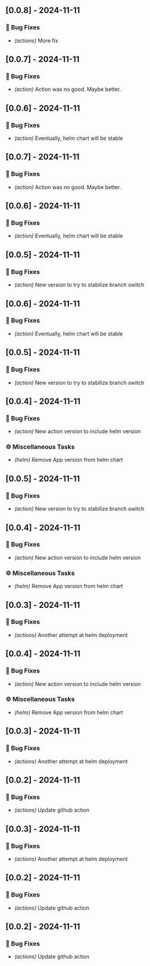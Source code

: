 
## [0.0.8] - 2024-11-11

### 🐛 Bug Fixes

- *(actions)* More fix

## [0.0.7] - 2024-11-11

### 🐛 Bug Fixes

- *(action)* Action was no good. Maybe better.

## [0.0.6] - 2024-11-11

### 🐛 Bug Fixes

- *(action)* Eventually, helm chart will be stable



## [0.0.7] - 2024-11-11

### 🐛 Bug Fixes

- *(action)* Action was no good. Maybe better.

## [0.0.6] - 2024-11-11

### 🐛 Bug Fixes

- *(action)* Eventually, helm chart will be stable

## [0.0.5] - 2024-11-11

### 🐛 Bug Fixes

- *(action)* New version to try to stabilize branch switch



## [0.0.6] - 2024-11-11

### 🐛 Bug Fixes

- *(action)* Eventually, helm chart will be stable

## [0.0.5] - 2024-11-11

### 🐛 Bug Fixes

- *(action)* New version to try to stabilize branch switch

## [0.0.4] - 2024-11-11

### 🐛 Bug Fixes

- *(action)* New action version to include helm version

### ⚙️ Miscellaneous Tasks

- *(helm)* Remove App version from helm chart



## [0.0.5] - 2024-11-11

### 🐛 Bug Fixes

- *(action)* New version to try to stabilize branch switch

## [0.0.4] - 2024-11-11

### 🐛 Bug Fixes

- *(action)* New action version to include helm version

### ⚙️ Miscellaneous Tasks

- *(helm)* Remove App version from helm chart

## [0.0.3] - 2024-11-11

### 🐛 Bug Fixes

- *(actions)* Another attempt at helm deployment



## [0.0.4] - 2024-11-11

### 🐛 Bug Fixes

- *(action)* New action version to include helm version

### ⚙️ Miscellaneous Tasks

- *(helm)* Remove App version from helm chart

## [0.0.3] - 2024-11-11

### 🐛 Bug Fixes

- *(actions)* Another attempt at helm deployment

## [0.0.2] - 2024-11-11

### 🐛 Bug Fixes

- *(actions)* Update github action



## [0.0.3] - 2024-11-11

### 🐛 Bug Fixes

- *(actions)* Another attempt at helm deployment

## [0.0.2] - 2024-11-11

### 🐛 Bug Fixes

- *(actions)* Update github action



## [0.0.2] - 2024-11-11

### 🐛 Bug Fixes

- *(actions)* Update github action


